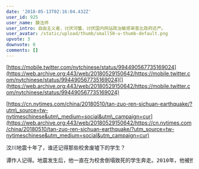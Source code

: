 ```yaml
---
date: '2018-05-13T02:16:04.432Z'
user_id: 925
user_name: 膜法师
user_intro: 自由主义者，讨厌河蟹，讨厌国内网站政治敏感审查比政府还严。
user_avatar: /static/upload/thumb/small50-u-thumb-default.png
upvote: 3
downvote: 0
comments: []
---
```


[https://mobile.twitter.com/nytchinese/status/994490567735169024](https://web.archive.org:443/web/20180529150642/https://mobile.twitter.com/nytchinese/status/994490567735169024)[](https://web.archive.org:443/web/20180529150642/https://mobile.twitter.com/nytchinese/status/994490567735169024)

[https://cn.nytimes.com/china/20180510/tan-zuo-ren-sichuan-earthquake/?utm\_source=tw-nytimeschinese&utm\_medium=social&utm\_campaign=cur](https://web.archive.org:443/web/20180529150642/https://cn.nytimes.com/china/20180510/tan-zuo-ren-sichuan-earthquake/?utm_source=tw-nytimeschinese&utm_medium=social&utm_campaign=cur)

  

<pre><span style="color: rgb(20, 23, 26);">汶川地震十年了，谁还记得那些校舍废墟下的学生？</span></pre>

<pre><span style="color: rgb(20, 23, 26);">谭作人记得。地震发生后，他一直在为校舍倒塌致死的学生奔走。2010年，他被控“涉嫌煽动颠覆国家政权罪”，判处有期徒刑5年。当他刑满释放时发现，一切已经灯火阑珊。但无论出于情感或是道义，他都无法将这个使命放下。</span></pre>
